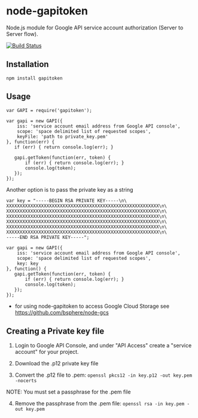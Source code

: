 node-gapitoken
==============

Node.js module for Google API service account authorization (Server to Server flow). 

[![Build Status](https://travis-ci.org/bsphere/node-gapitoken.svg)](https://travis-ci.org/bsphere/node-gapitoken)


Installation
------------

	npm install gapitoken
	
Usage
-----

    var GAPI = require('gapitoken');
 
    var gapi = new GAPI({
        iss: 'service account email address from Google API console',
        scope: 'space delimited list of requested scopes',
        keyFile: 'path to private_key.pem'
    }, function(err) {
       if (err) { return console.log(err); }
 
       gapi.getToken(function(err, token) {
           if (err) { return console.log(err); }
           console.log(token);
       });     
    });

Another option is to pass the private key as a string

    var key = "-----BEGIN RSA PRIVATE KEY-----\n\
    XXXXXXXXXXXXXXXXXXXXXXXXXXXXXXXXXXXXXXXXXXXXXXXXXXXXXXXXX\n\
    XXXXXXXXXXXXXXXXXXXXXXXXXXXXXXXXXXXXXXXXXXXXXXXXXXXXXXXXX\n\
    XXXXXXXXXXXXXXXXXXXXXXXXXXXXXXXXXXXXXXXXXXXXXXXXXXXXXXXXX\n\
    XXXXXXXXXXXXXXXXXXXXXXXXXXXXXXXXXXXXXXXXXXXXXXXXXXXXXXXXX\n\
    XXXXXXXXXXXXXXXXXXXXXXXXXXXXXXXXXXXXXXXXXXXXXXXXXXXXXXXXX\n\
    XXXXXXXXXXXXXXXXXXXXXXXXXXXXXXXXXXXXXXXXXXXXXXXXXXXXXXXXX\n\
    -----END RSA PRIVATE KEY-----";

    var gapi = new GAPI({
        iss: 'service account email address from Google API console',
        scope: 'space delimited list of requested scopes',
        key: key
    }, function() {
       gapi.getToken(function(err, token) {
           if (err) { return console.log(err); }
           console.log(token);
       });     
    });

    
* for using node-gapitoken to access Google Cloud Storage see https://github.com/bsphere/node-gcs

Creating a Private key file
---------------------------

1) Login to Google API Console, and under "API Access" create a "service account" for your project.

2) Download the .p12 private key file

3) Convert the .p12 file to .pem: `openssl pkcs12 -in key.p12 -out key.pem -nocerts`

NOTE: You must set a passphrase for the .pem file

4) Remove the passphrase from the .pem file: `openssl rsa -in key.pem -out key.pem`
